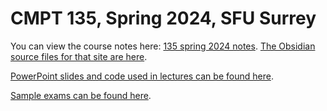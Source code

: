 # CMPT 135, Spring 2024, SFU Surrey

You can view the course notes here: 
[135 spring 2024 notes](https://publish.obsidian.md/cmpt135/CMPT+135). 
[The Obsidian source files for that site are here](obsidian/135website2024/). 

[PowerPoint slides and code used in lectures can be found here](starter_files/).

[Sample exams can be found here](sample_exams/).
